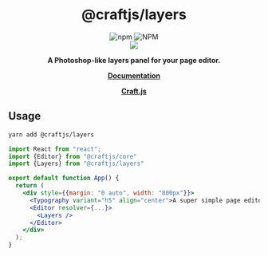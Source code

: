 
<div align="center" style={{d}}>
<h1>@craftjs/layers</h1>

<img alt="npm" src="https://img.shields.io/npm/v/@craftjs/layers?color=%23000&style=for-the-badge">
<img alt="NPM" src="https://img.shields.io/npm/l/@craftjs/layers?color=%23000&style=for-the-badge">
</div>

<div align="center" style={{d}}>
    <img src="https://user-images.githubusercontent.com/16416929/71734439-f2aada00-2e86-11ea-9d5f-c782ccbc8e54.gif"/>
</div>
<p align="center">
  <strong>A Photoshop-like layers panel for your page editor.</strong>
</p>
<p align="center">
  <strong>
    <a href="https://prevwong.github.io/craft.js/r/docs/additional/layers">Documentation</a>
  </strong>
</p>

<p align="center">
  <strong>
    <a href="https://prevwong.github.io/craft.js/">Craft.js</a>
  </strong>
</p>


## Usage

```bash
yarn add @craftjs/layers
```

```jsx
import React from "react";
import {Editor} from "@craftjs/core"
import {Layers} from "@craftjs/layers"

export default function App() {
  return (
    <div style={{margin: "0 auto", width: "800px"}}>
      <Typography variant="h5" align="center">A super simple page editor</Typography>
      <Editor resolver={...}>
        <Layers />
      </Editor>
    </div>
  );
} 
```
